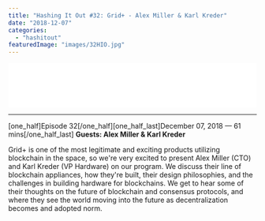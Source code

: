 ```yaml
---
title: "Hashing It Out #32: Grid+ - Alex Miller & Karl Kreder"
date: "2018-12-07"
categories: 
  - "hashitout"
featuredImage: "images/32HIO.jpg"
---
```


<iframe style="border: none;" src="//html5-player.libsyn.com/embed/episode/id/7843094/height/90/theme/custom/thumbnail/yes/preload/no/direction/backward/render-playlist/no/custom-color/ee6a0e/" width="100%" height="90" scrolling="no" allowfullscreen="allowfullscreen"></iframe>

* * *

\[one\_half\]Episode 32\[/one\_half\]\[one\_half\_last\]December 07, 2018 — 61 mins\[/one\_half\_last\] **Guests: Alex Miller & Karl Kreder**

Grid+ is one of the most legitimate and exciting products utilizing blockchain in the space, so we're very excited to present Alex Miller (CTO) and Karl Kreder (VP Hardware) on our program. We discuss their line of blockchain appliances, how they're built, their design philosophies, and the challenges in building hardware for blockchains. We get to hear some of their thoughts on the future of blockchain and consensus protocols, and where they see the world moving into the future as decentralization becomes and adopted norm.
